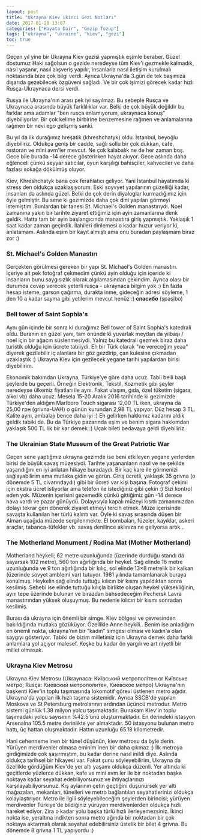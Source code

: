 ```yaml
---
layout: post
title: "Ukrayna Kiev ikinci Gezi Notları"
date: 2017-01-20 13:07
categories: ["Hayata Dair", "Gezip Tozup"]
tags: ["ukrayna", "ukraine", "kiev", "gezi"]
toc: true
---
```


Geçen yıl yine bir Ukrayna Kiev gezisi yapmıştık eşimle beraber. Güzel dostumuz Haki sağolsun o gezide neredeyse tüm Kiev'i gezmekle kalmadık, nasıl yaşanır, nasıl alışveriş yapılır, insanlarla nasıl iletişim kurulmalı noktasında bize çok bilgi verdi. Ayrıca Ukrayna'da 3.gün de tek başımıza dışarıda gezebilecek özgüveni sağladı. Ve bir çok işimizi görecek kadar hızlı Rusça-Ukraynaca dersi verdi.

Rusya ile Ukrayna'nın arası pek iyi sayılmaz. Bu sebeple Rusça ve Ukraynaca arasında büyük farklılıklar var. Belki de çok büyük değildir bu farklar ama adamlar "ben rusça anlamıyorum, ukraynaca konuş" diyebiliyorlar. Bir çok kelime birbirine benzemesine rağmen ve anlamalarına rağmen bir nevi ego gelişmiş sanki.

Bu yıl da ilk durağımız hreşatik (khreshchatyk) oldu. İstanbul, beyoğlu diyebiliriz. Oldukça geniş bir cadde, sağlı sollu bir çok dükkan, cafe, restoran ve mini avm'ler mevcut. Ne çok kalabalık ne de her zaman boş. Gece bile burada -14 derece gösterirken hayat akıyor. Gece aslında daha eğlenceli çünkü seyyar satıcılar, oyun karşılığı bahisçiler, kahveciler ve daha fazlası sokağa dökülmüş oluyor.

Kiev, Khreshchatyk bana çok ferahlatıcı geliyor. Yani İstanbul hayatımda ki stress den oldukça uzaklaşıyorum. Eski soyvyet yapılarının güzelliği kadar, insanları da aslında güzel. Belki de çok derin diyaloglar kurmadığımız için öyle gelmiştir. Bu sene ki gezimizde daha çok dini yapıları görmeyi istemiştim .Bunlardan bir tanesi St. Michael's Golden manastırıydı. Noel zamanına yakın bir tarihte ziyaret ettiğimiz için ayin zamanlarına denk geldik. Hatta tam bir ayin başlangıcında manastıra giriş yapmıştık. Yaklaşık 1 saat kadar zaman geçirdik. İlahileri dinlemesi o kadar huzur veriyor ki, anlatamam. Aslında eşim bir kayıt almıştı ama onu buradan paylaşmam biraz zor :)

### St. Michael's Golden Manastırı
Gerçekten görülmesi gereken bir yapı St. Michael's Golden manastırı. İçeriye ait pek fotoğraf çekmedim çünkü ayin olduğu için içeride ki insanların bunu saygısızlık olarak algılamasından çekindim. Ayrıca olası bir durumda cevap verecek yeterli rusça - ukraynaca bilgim yok :) En fazla hesap isteme, garson çağırma, durakta inme, gideceğin adresi söyleme, 1 den 10 a kadar sayma gibi yetilerim mevcut henüz :) **спасибо** (spasibo)

### Bell tower of Saint Sophia's
Aynı gün içinde bir sonra ki durağımız Bell tower of Saint Sophia's katedrali oldu. Buranın en güzel yanı, tam önünde ki yuvarlak meydan da yılbaşı / noel için bir ağacın süslenmesiydi. Yalnız bu katedrali gezmek biraz daha turistik olduğu için ücrete tabiiydi. Eh bir Türk olarak "ne vereceğim yeaa" diyerek gezilebilir iç alanlara bir göz gezdirip, çan kulesine çıkmadan uzaklaştık :) Ukrayna Kiev için gezilecek yegane tarihi yapılardan birisi diyebilirim.

Ekonomik bakımdan Ukrayna, Türkiye'ye göre daha ucuz. Tabii belli başlı şeylerde bu geçerli. Örneğin Elektronik, Tekstil, Kozmetik gibi şeyler neredeyse ülkemiz fiyatları ile aynı. Fakat ulaşım, gıda, özel tüketim (sigara, alkol vb) daha ucuz. Mesela 15-20 Aralık 2016 tarihinde ki gezimizde Türkiye'den aldığım Marlboro Touch sigarası 12,00 TL iken, ukrayna da 25,00 грн (grivna-UAH) o günün kurundan 2,98 TL yapıyor. Düz hesap 3 TL. Kalite aynı, ambalajı bence daha iyi :) Eh gelirken hakkımız kadarını aldık geldik tabiki de. Bu da Türkiye pazarında eşim ve benim sigara hakkımdan yaklaşık 500 TL lik bir kar demek :) Uçak bileti bedavaya geldi diyebiliriz.

### The Ukrainian State Museum of the Great Patriotic War
Geçen sene yaptığmız ukrayna gezimde ise beni etkileyen yegane yerlerden birisi de büyük savaş müzesiydi. Tarihte yaşananların nasıl ve ne şekilde yaşandığını en iyi anlatan hikaye buradaydı. Bir kaç kare ile görmenizi sağlayabilirim ama mutlaka gidin ve görün. Giriş ücretli, yaklaşık 35 grivna (o dönemde 5 TL civarındaydı) gibi bir ücreti var kişi başına. Fotograf çekimi için ekstra ücret istiyorlar ama telefon ile istediğiniz gibi çekin :) Sizi kontrol eden yok. Müzenin içerisini gezemedik çünkü gittiğimiz gün -14 derece hava vardı ve pazar günüydü. Dolayısıyla kapalı müzeyi kısıtlı zamanımızdan dolayı tekrar geri dönerek ziyaret etmeyi tercih etmek. Müze içerisinde savaşta kullanılan her türlü kalıntı var. Öyle ki savaş sırasında düşen bir Alman uçağıda müzede sergilenmekte. El bombaları, füzeler, kayıklar, askeri araçlar, tabanca-tüfekler vb. savaş denilince aklınıza ne geliyorsa artık…

### The Motherland Monument / Rodina Mat (Mother Motherland)
Motherland heykeli; 62 metre uzunluğunda (üzerinde durduğu standı da sayarsak 102 metre), 560 ton ağırlığında bir heykel. Sağ elinde 16 metre uzunluğunda ve 9 ton ağırlığında bir kılıç, sol elinde 13×8 metrelik bir kalkan (üzerinde sovyet amblemi var) tutuyor. 1981 yılında tamamlanarak buraya konulmuş. Heykelin sağ elinde tuttuğu kılıcın bir kısmı yapıldıktan sonra kesilmiş. Sebebi ise elinde tuttuğu kılıçla birlikte oluşan heykel yüksekliğinin, aynı tepe üzerinde bulunan ve birazdan bahsedeceğim Pechersk Lavra manastırından yüksek oluşuymuş. Bu nedenle kılıcın bir kısmı sonradan kesilmiş.

Burası da ukrayna için önemli bir simge. Kiev bölgesi ve çevresinden bakıldığında mutlaka gözüküyor. Özellikle Anne heykili.. Benim ise anladığım en önemli nokta, ukrayna'nın bir "kadın" simgesi olması ve kadın'a olan saygıyı gösteriyor. Tabiki de bizim milletimiz için Ukrayna demek daha farklı anlamlara yol açıyor malesef. Keşke bu kadar ön yargılı ve art niyetli bir millet olmasak.

### Ukrayna Kiev Metrosu
Ukrayna Kiev Metrosu (Ukraynaca: Київський метрополітен or Київське метро; Rusça: Киевский метрополитен, Киевское метро) Ukrayna'nın başkenti Kiev'in toplu taşımasında lokomotif görevi üstlenen metro ağıdır. Ukrayna'da yapılan ilk hızlı taşıma sistemidir. Ayrıca SSCB'de yapılan Moskova ve St Petersburg metrolarının ardından üçüncü metrodur. Metro sistemi günlük 1.38 milyon yolcu taşımaktadır. Bu rakam Kiev'in toplu taşımadaki yolcu sayısının %42.5'ünü oluşturmaktadır. En derindeki istasyon Arsenalna 105.5 metre derinlikte yer almaktadır. 50 istasyonu bulunan metro hattı, üç hattan oluşmaktadır. Hattın uzunluğu 65.18 kilometredir.

Hani cehenneme inen bir tünel düşünün, kiev metrosu da öyle derin. Yürüyen merdivenler olmasa eminim inen bir daha çıkmaz :) İlk metroya girdiğimizde çok şaşırmıştım, bu kadar derine nasıl inildi diye. Aslında oldukça tarihsel bir hikayesi var. Fakat şunu söyleyebilirim, Ukrayna da özellikle gördüğüm Kiev'de yer altı yaşamı oldukça düzenli. Yer altında ki geçitlerde yüzlerce dükkan, kafe ve mini avm ler ile bir noktadan başka noktaya kadar seyahat edebiliyorsunuz ve ihtiyaçlarınızı karşılayabiliyorsunuz. Kış aylarının çetin geçtiğini düşünürsek yer altı mağazaları, mekanları, tünelleri ve metro bağlantıları seyahatlerinizi oldukça kolaylaştırıyor. Metro ile ilgili söyleyebileceğim şeylerden birincisi; yürüyen merdivenler Türkiye'de bildiğiniz yürüyen merdivenlerden oldukça hızlı hareket ediyor. Zira o kadar yolu başka türlü hızlı ilerleyemezsiniz. İkinci nokta ise, yeraltına indikten sonra metro ağında bir noktadan bir çok noktaya aktarmalı olarak seyahat edebilirsiniz üstelik bir bilet 4 grivna. Bu dönemde 8 grivna 1 TL yapıyordu :)